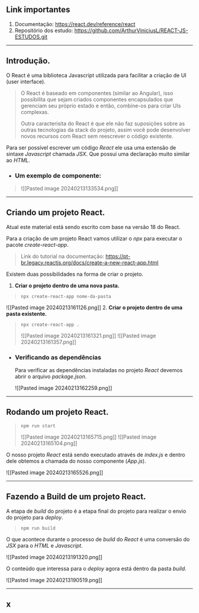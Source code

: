 ## Link importantes

1. Documentação: https://react.dev/reference/react
3. Repositório dos estudo: https://github.com/ArthurViniciusL/REACT-JS-ESTUDOS.git
---
## Introdução.
O React é uma biblioteca Javascript utilizada para facilitar a criação de UI (user interface).
> 
> O React é baseado em componentes (similar ao Angular), isso possibilita que sejam  criados componentes encapsulados que gerenciam seu próprio estado e então, combine-os para criar UIs complexas.
> 
> Outra caracterisita do React é que ele não faz suposições sobre as outras tecnologias da stack do projeto, assim você pode desenvolver novos recursos com React sem reescrever o código existente.

Para ser possível escrever um código _React_ ele usa uma extensão de sintaxe _Javascript_ chamada _JSX_. Que possui uma declaração muito similar ao _HTML_.

- ### Um exemplo de componente:
> ![[Pasted image 20240213133534.png]]
----
## Criando um projeto React.
Atual este material está sendo escrito com base na versão 18 do React.

Para a criação de um projeto React vamos utilizar o _npx_ para executar o pacote _create-react-app_.

> Link do tutorial na documentação: https://pt-br.legacy.reactjs.org/docs/create-a-new-react-app.html

Existem duas possibilidades na forma de criar o projeto.
1. **Criar o projeto dentro de uma nova pasta.**
>```
>npx create-react-app nome-da-pasta
>```
![[Pasted image 20240213161126.png]]
2. **Criar o projeto dentro de uma pasta existente.**
> ```
> npx create-react-app .
> ```
> ![[Pasted image 20240213161321.png]]
> ![[Pasted image 20240213161357.png]]

- ### Verificando as dependências
	Para verificar as dependências instaladas no projeto _React_ devemos abrir o arquivo _package.json_.
	
	![[Pasted image 20240213162259.png]]

---
## Rodando um projeto React.
> ```
> npm run start
> ```
> ![[Pasted image 20240213165715.png]]
> ![[Pasted image 20240213165104.png]]

O nosso projeto _React_ está sendo executado através de _index.js_ e dentro dele obtemos a chamada do nosso componente (_App.js_).

![[Pasted image 20240213165526.png]]

---
## Fazendo a Build de um projeto React.
A etapa de _build_ do projeto é a etapa final do projeto para realizar o  envio do projeto para _deploy_.

>```
>npm run build
>```

O que acontece durante o processo de _build_ do _React_ é uma conversão do _JSX_ para o _HTML_ e _Javascript_.

![[Pasted image 20240213191320.png]]

O conteúdo que interessa para o _deploy_ agora está dentro da pasta _build_. 

![[Pasted image 20240213190519.png]]

---
## x